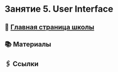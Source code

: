 # Занятие 5. User Interface

## 🏫 [Главная страница школы](../../README.md)

## 📚 Материалы

## 🖇️ Ссылки
